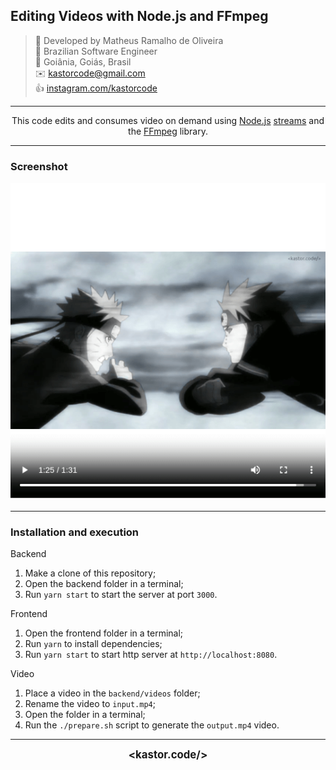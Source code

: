 ## Editing Videos with Node.js and FFmpeg

> 👷 Developed by Matheus Ramalho de Oliveira  
🔨 Brazilian Software Engineer  
🏡 Goiânia, Goiás, Brasil  
✉️ kastorcode@gmail.com  
👍 [instagram.com/kastorcode](https://instagram.com/kastorcode)

---

<p align="center">
  This code edits and consumes video on demand using <a href="https://nodejs.org" target="_blank">Node.js</a> <a href="https://nodejs.org/api/stream.html" target="_blank">streams</a> and the <a href="https://ffmpeg.org" target="_blank">FFmpeg</a> library.
</p>

---

### Screenshot

<p align="center">
  <img src="screenshots/0.png" width="540" />
</p>

---

### Installation and execution

Backend

1. Make a clone of this repository;
2. Open the backend folder in a terminal;
3. Run `yarn start` to start the server at port `3000`.

Frontend

1. Open the frontend folder in a terminal;
2. Run `yarn` to install dependencies;
3. Run `yarn start` to start http server at `http://localhost:8080`.

Video

1. Place a video in the `backend/videos` folder;
2. Rename the video to `input.mp4`;
3. Open the folder in a terminal;
4. Run the `./prepare.sh` script to generate the `output.mp4` video.

---

<p align="center">
  <big><b>&lt;kastor.code/&gt;</b></big>
</p>